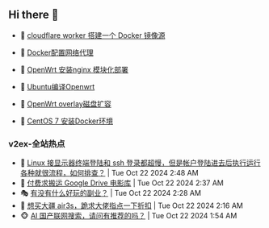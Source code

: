 ## Hi there 👋

<!--
**dkyg666/dkyg666** is a ✨ _special_ ✨ repository because its `README.md` (this file) appears on your GitHub profile.

Here are some ideas to get you started:

- 🔭 I’m currently working on ...
- 🌱 I’m currently learning ...
- 👯 I’m looking to collaborate on ...
- 🤔 I’m looking for help with ...
- 💬 Ask me about ...
- 📫 How to reach me: ...
- 😄 Pronouns: ...
- ⚡ Fun fact: ...
-->

<!-- BLOG-POST-LIST:START -->
- 🦩 [cloudflare worker 搭建一个 Docker 镜像源](http://blog.1996099.xyz/archives/cloudflare-worker-da-jian-yi-ge-docker-jing-xiang-zhan) 

- 🚦 [Docker配置网络代理](http://blog.1996099.xyz/archives/dockerpei-zhi-wang-luo-dai-li) 

- 🫶 [OpenWrt 安装nginx 模块化部署](http://blog.1996099.xyz/archives/openwrt-an-zhuang-nginx-mo-kuai-hua-bu-shu) 

- 🦄 [Ubuntu编译Openwrt](http://blog.1996099.xyz/archives/ubuntuzi-bian-yi-openwrt) 

- 🐻 [OpenWrt overlay磁盘扩容](http://blog.1996099.xyz/archives/openwrt-overlay) 

- 🤖 [CentOS 7 安装Docker环境](http://blog.1996099.xyz/archives/centos-docker) 
<!-- BLOG-POST-LIST:END -->

### v2ex-全站热点
<!-- v2ex:START -->
- 🥸 [Linux 接显示器终端登陆和 ssh 登录都超慢，但是帐户登陆进去后执行运行各种就很流程，如何排查？](https://www.v2ex.com/t/1082474#reply0) | Tue Oct 22 2024 2:48 AM
- 🤗 [付费求搬运 Google Drive 电影库](https://www.v2ex.com/t/1082468#reply0) | Tue Oct 22 2024 2:37 AM
- 🎭 [有没有什么好玩的副业？](https://www.v2ex.com/t/1082459#reply7) | Tue Oct 22 2024 2:28 AM
- 🥷 [想买大疆 air3s，跪求大佬指点一下折扣](https://www.v2ex.com/t/1082446#reply1) | Tue Oct 22 2024 2:16 AM
- 🐵 [AI 国产联网搜索，请问有推荐的吗？](https://www.v2ex.com/t/1082431#reply1) | Tue Oct 22 2024 1:54 AM<!-- v2ex:END -->

